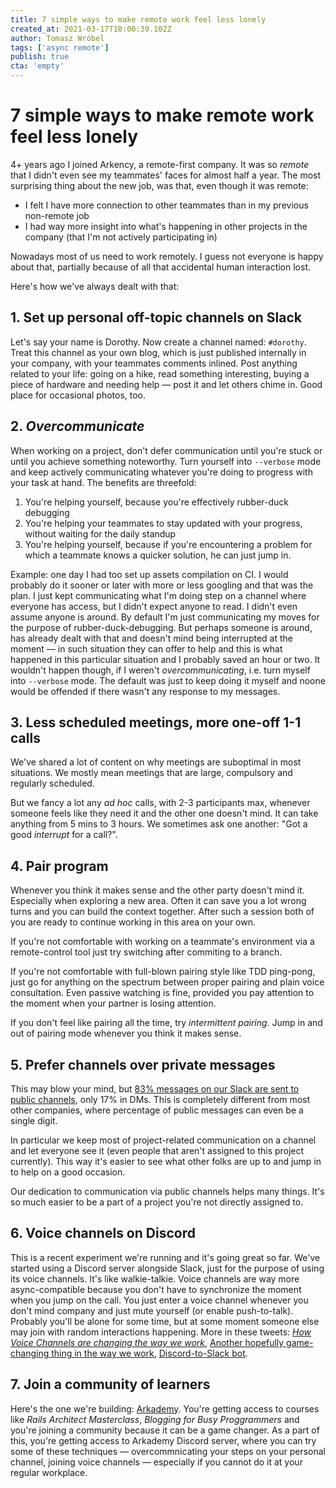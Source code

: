```yaml
---
title: 7 simple ways to make remote work feel less lonely
created_at: 2021-03-17T18:00:39.102Z
author: Tomasz Wróbel
tags: ['async remote']
publish: true
cta: 'empty'
---
```


# 7 simple ways to make remote work feel less lonely

4+ years ago I joined Arkency, a remote-first company. It was so _remote_ that I didn't even see my teammates' faces for almost half a year. The most surprising thing about the new job, was that, even though it was remote:

* I felt I have more connection to other teammates than in my previous non-remote job
* I had way more insight into what's happening in other projects in the company (that I'm not actively participating in)

Nowadays most of us need to work remotely. I guess not everyone is happy about that, partially because of all that accidental human interaction lost.

Here's how we've always dealt with that:

## 1. Set up personal off-topic channels on Slack

Let's say your name is Dorothy. Now create a channel named: `#dorothy`. Treat this channel as your own blog, which is just published internally in your company, with your teammates comments inlined. Post anything related to your life: going on a hike, read something interesting, buying a piece of hardware and needing help — post it and let others chime in. Good place for occasional photos, too.

## 2. _Overcommunicate_

When working on a project, don't defer communication until you're stuck or until you achieve something noteworthy. Turn yourself into `--verbose` mode and keep actively communicating whatever you're doing to progress with your task at hand. The benefits are threefold:

1. You're helping yourself, because you're effectively rubber-duck debugging
2. You're helping your teammates to stay updated with your progress, without waiting for the daily standup
3. You're helping yourself, because if you're encountering a problem for which a teammate knows a quicker solution, he can just jump in.

Example: one day I had too set up assets compilation on CI. I would probably do it sooner or later with more or less googling and that was the plan. I just kept communicating what I'm doing step on a channel where everyone has access, but I didn't expect anyone to read. I didn't even assume anyone is around. By default I'm just communicating my moves for the purpose of rubber-duck-debugging. But perhaps someone is around, has already dealt with that and doesn't mind being interrupted at the moment — in such situation they can offer to help and this is what happened in this particular situation and I probably saved an hour or two. It wouldn't happen though, if I weren't _overcommunicating_, i.e. turn myself into `--verbose` mode. The default was just to keep doing it myself and noone would be offended if there wasn't any response to my messages.

## 3. Less scheduled meetings, more one-off 1-1 calls

We've shared a lot of content on why meetings are suboptimal in most situations. We mostly mean meetings that are large, compulsory and regularly scheduled.

But we fancy a lot any _ad hoc_ calls, with 2-3 participants max, whenever someone feels like they need it and the other one doesn't mind. It can take anything from 5 mins to 3 hours. We sometimes ask one another: "Got a good _interrupt_ for a call?".

## 4. Pair program

Whenever you think it makes sense and the other party doesn't mind it. Especially when exploring a new area. Often it can save you a lot wrong turns and you can build the context together. After such a session both of you are ready to continue working in this area on your own.

If you're not comfortable with working on a teammate's environment via a remote-control tool just try switching after commiting to a branch. 

If you're not comfortable with full-blown pairing style like TDD ping-pong, just go for anything on the spectrum between proper pairing and plain voice consultation. Even passive watching is fine, provided you pay attention to the moment when your partner is losing attention.

If you don't feel like pairing all the time, try _intermittent pairing_. Jump in and out of pairing mode whenever you think it makes sense.

## 5. Prefer channels over private messages

This may blow your mind, but [83% messages on our Slack are sent to public channels](https://twitter.com/andrzejkrzywda/status/1352694180326289412), only 17% in DMs. This is completely different from most other companies, where percentage of public messages can even be a single digit.

In particular we keep most of project-related communication on a channel and let everyone see it (even people that aren't assigned to this project currently). This way it's easier to see what other folks are up to and jump in to help on a good occasion.

Our dedication to communication via public channels helps many things. It's so much easier to be a part of a project you're not directly assigned to. 

## 6. Voice channels on Discord

This is a recent experiment we're running and it's going great so far. We've started using a Discord server alongside Slack, just for the purpose of using its voice channels. It's like walkie-talkie. Voice channels are way more async-compatible because you don't have to synchronize the moment when you jump on the call. You just enter a voice channel whenever you don't mind company and just mute yourself (or enable push-to-talk). Probably you'll be alone for some time, but at some moment someone else may join with random interactions happening. More in these tweets: [_How Voice Channels are changing the way we work_](https://twitter.com/tomasz_wro/status/1355222703221968900), [Another hopefully game-changing thing in the way we work](https://twitter.com/tomasz_wro/status/1360254210026127365), [Discord-to-Slack bot](https://twitter.com/tomasz_wro/status/1362433027738066953).

## 7. Join a community of learners

Here's the one we're building: [Arkademy](https://arkademy.dev/sales-page15924901598181608274903351). You're getting access to courses like _Rails Architect Masterclass_, _Blogging for Busy Proggrammers_ and you're joining a community because it can be a game changer. As a part of this, you're getting access to Arkademy Discord server, where you can try some of these techniques — overcommnicating your steps on your personal channel, joining voice channels — especially if you cannot do it at your regular workplace.
